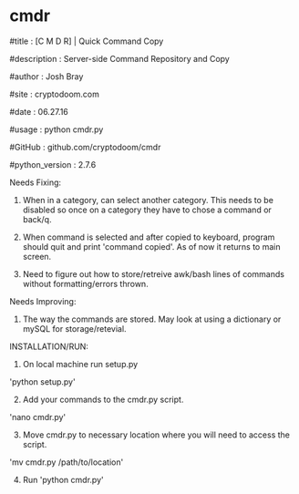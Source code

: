 # cmdr
#title           : [C M D R] | Quick Command Copy

#description     : Server-side Command Repository and Copy

#author          : Josh Bray

#site            : cryptodoom.com

#date            : 06.27.16

#usage           : python cmdr.py

#GitHub          : github.com/cryptodoom/cmdr

#python_version  : 2.7.6


Needs Fixing:

1) When in a category, can select another category.  This needs to be disabled so once on a category they have to chose a command or back/q.

2) When command is selected and after copied to keyboard, program should quit and print 'command copied'.  As of now it returns to main screen.

3) Need to figure out how to store/retreive awk/bash lines of commands without formatting/errors thrown.

Needs Improving:

1) The way the commands are stored.  May look at using a dictionary or mySQL for storage/retevial.


INSTALLATION/RUN:

1) On local machine run setup.py

'python setup.py'


2) Add your commands to the cmdr.py script.

'nano cmdr.py'


3) Move cmdr.py to necessary location where you will need to access the script.

'mv cmdr.py /path/to/location'


4) Run 'python cmdr.py'

